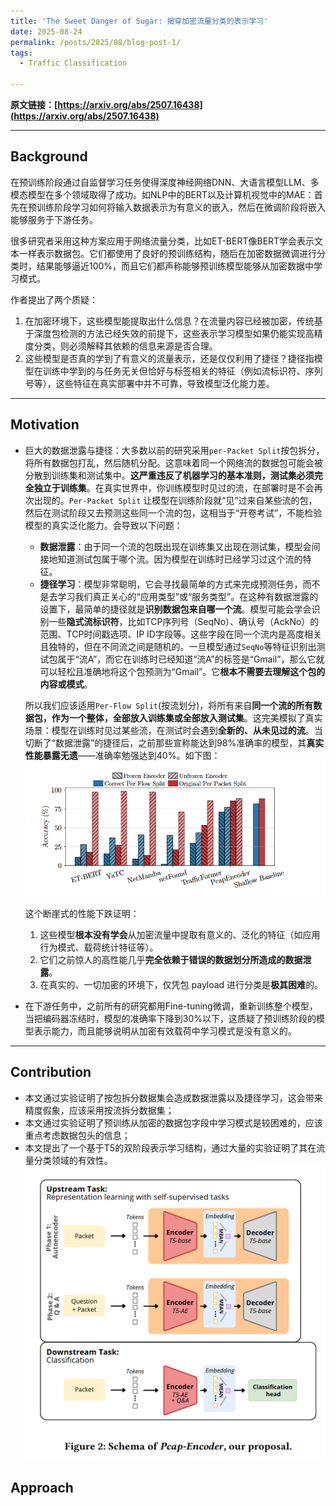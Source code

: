 ```yaml
---
title: 'The Sweet Danger of Sugar: 揭穿加密流量分类的表示学习'
date: 2025-08-24
permalink: /posts/2025/08/blog-post-1/
tags:
  - Traffic Classification

---
```


**原文链接：[https://arxiv.org/abs/2507.16438](https://arxiv.org/abs/2507.16438)**

***
## Background

在预训练阶段通过自监督学习任务使得深度神经网络DNN、大语言模型LLM、多模态模型在多个领域取得了成功。如NLP中的BERT以及计算机视觉中的MAE：首先在预训练阶段学习如何将输入数据表示为有意义的嵌入，然后在微调阶段将嵌入能够服务于下游任务。

很多研究者采用这种方案应用于网络流量分类，比如ET-BERT像BERT学会表示文本一样表示数据包。它们都使用了良好的预训练结构，随后在加密数据微调进行分类时，结果能够逼近100%，而且它们都声称能够预训练模型能够从加密数据中学习模式。

作者提出了两个质疑：

1.  在加密环境下，这些模型能提取出什么信息？在流量内容已经被加密，传统基于深度包检测的方法已经失效的前提下，这些表示学习模型如果仍能实现高精度分类，则必须解释其依赖的信息来源是否合理。
2. 这些模型是否真的学到了有意义的流量表示，还是仅仅利用了捷径？捷径指模型在训练中学到的与任务无关但恰好与标签相关的特征（例如流标识符、序列号等），这些特征在真实部署中并不可靠，导致模型泛化能力差。

***
## Motivation

- 巨大的数据泄露与捷径：大多数以前的研究采用`per-Packet Split`按包拆分，将所有数据包打乱，然后随机分配。这意味着同一个网络流的数据包可能会被分散到训练集和测试集中。**这严重违反了机器学习的基本准则，测试集必须完全独立于训练集**。在真实世界中，你训练模型时见过的流，在部署时是不会再次出现的。`Per-Packet Split` 让模型在训练阶段就“见”过来自某些流的包，然后在测试阶段又去预测这些同一个流的包，这相当于“开卷考试”，不能检验模型的真实泛化能力。会导致以下问题：

  - **数据泄露**：由于同一个流的包既出现在训练集又出现在测试集，模型会间接地知道测试包属于哪个流。因为模型在训练时已经学习过这个流的特征。
  - **捷径学习**：模型非常聪明，它会寻找最简单的方式来完成预测任务，而不是去学习我们真正关心的“应用类型”或“服务类型”。在这种有数据泄露的设置下，最简单的捷径就是**识别数据包来自哪一个流**。模型可能会学会识别一些**隐式流标识符**，比如TCP序列号（SeqNo）、确认号（AckNo）的范围、TCP时间戳选项、IP ID字段等。这些字段在同一个流内是高度相关且独特的，但在不同流之间是随机的。一旦模型通过`SeqNo`等特征识别出测试包属于“流A”，而它在训练时已经知道“流A”的标签是“Gmail”，那么它就可以轻松且准确地将这个包预测为“Gmail”。它**根本不需要去理解这个包的内容或模式**。

  所以我们应该适用`Per-Flow Split`(按流划分)，将所有来自**同一个流的所有数据包，作为一个整体，全部放入训练集或全部放入测试集**。这完美模拟了真实场景：模型在训练时见过某些流，在测试时会遇到**全新的、从未见过的流**。当切断了“数据泄露”的捷径后，之前那些宣称能达到98%准确率的模型，其**真实性能暴露无遗**——准确率勉强达到40%。如下图：
![image](/images/Blog1.png)

  这个断崖式的性能下跌证明：
  1. 这些模型**根本没有学会**从加密流量中提取有意义的、泛化的特征（如应用行为模式、载荷统计特征等）。
  2. 它们之前惊人的高性能几乎**完全依赖于错误的数据划分所造成的数据泄露**。
  3. 在真实的、一切加密的环境下，仅凭包 payload 进行分类是**极其困难**的。


- 在下游任务中，之前所有的研究都用Fine-tuning微调，重新训练整个模型，当把编码器冻结时，模型的准确率下降到30%以下，这质疑了预训练阶段的模型表示能力，而且能够说明从加密有效载荷中学习模式是没有意义的。

***
## Contribution

- 本文通过实验证明了按包拆分数据集会造成数据泄露以及捷径学习，这会带来精度假象，应该采用按流拆分数据集；
- 本文通过实验证明了预训练从加密的数据包字段中学习模式是较困难的，应该重点考虑数据包头的信息；
- 本文提出了一个基于T5的双阶段表示学习结构，通过大量的实验证明了其在流量分类领域的有效性。![image](/images/Blog2.png)

## Approach

